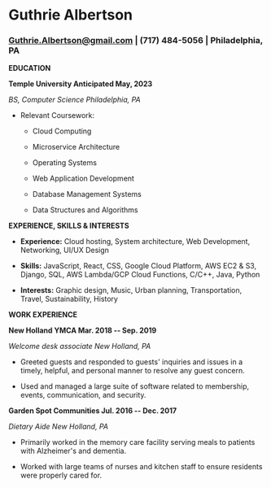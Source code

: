 # Guthrie Albertson

### Guthrie.Albertson@gmail.com | (717) 484-5056 | Philadelphia, PA

**EDUCATION**

**Temple University Anticipated May, 2023**

_BS, Computer Science Philadelphia, PA_

- Relevant Coursework:

  - Cloud Computing

  - Microservice Architecture

  - Operating Systems

  - Web Application Development

  - Database Management Systems

  - Data Structures and Algorithms

**EXPERIENCE, SKILLS & INTERESTS**

- **Experience:** Cloud hosting, System architecture, Web Development,
  Networking, UI/UX Design

- **Skills:** JavaScript, React, CSS, Google Cloud Platform, AWS EC2 &
  S3, Django, SQL, AWS Lambda/GCP Cloud Functions, C/C++, Java, Python

- **Interests:** Graphic design, Music, Urban planning,
  Transportation, Travel, Sustainability, History

**WORK EXPERIENCE**

**New Holland YMCA Mar. 2018 -- Sep. 2019**

_Welcome desk associate New Holland, PA_

- Greeted guests and responded to guests' inquiries and issues in a
  timely, helpful, and personal manner to resolve any guest concern.

- Used and managed a large suite of software related to membership,
  events, communication, and security.

**Garden Spot Communities Jul. 2016 -- Dec. 2017**

_Dietary Aide New Holland, PA_

- Primarily worked in the memory care facility serving meals to
  patients with Alzheimer's and dementia.

- Worked with large teams of nurses and kitchen staff to ensure
  residents were properly cared for.
